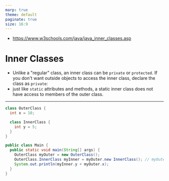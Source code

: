 ```yaml
---
marp: true
theme: default
paginate: true
size: 16:9
---
```


- https://www.w3schools.com/java/java_inner_classes.asp

# Inner Classes

- Unlike a "regular" class, an inner class can be `private` or `protected`. If you don't want outside objects to access the inner class, declare the class as `private`:
- just like `static` attributes and methods, a static inner class does not have access to members of the outer class.

---

```java
class OuterClass {
  int x = 10;

  class InnerClass {
    int y = 5;
  }
}

public class Main {
  public static void main(String[] args) {
    OuterClass myOuter = new OuterClass();
    OuterClass.InnerClass myInner = myOuter.new InnerClass(); // myOuter.new InnerClass();
    System.out.println(myInner.y + myOuter.x);
  }
}
```
